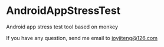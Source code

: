 AndroidAppStressTest
====================

Android app stress test tool based on monkey

If you have any question, send me email to joyjiteng@126.com

